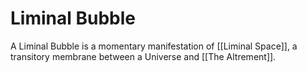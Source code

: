 # Liminal Bubble
A Liminal Bubble is a momentary manifestation of [[Liminal Space]], a transitory membrane between a Universe and [[The Altrement]].